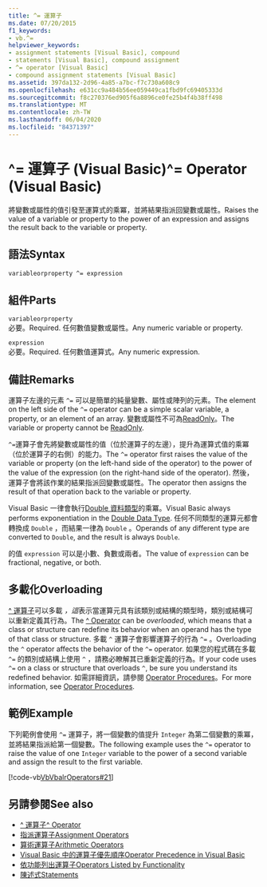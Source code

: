 ```yaml
---
title: ^= 運算子
ms.date: 07/20/2015
f1_keywords:
- vb.^=
helpviewer_keywords:
- assignment statements [Visual Basic], compound
- statements [Visual Basic], compound assignment
- ^= operator [Visual Basic]
- compound assignment statements [Visual Basic]
ms.assetid: 397da132-2d96-4a85-a7bc-f7c730a608c9
ms.openlocfilehash: e631cc9a484b56ee059449ca1fbd9fc69405333d
ms.sourcegitcommit: f8c270376ed905f6a8896ce0fe25b4f4b38ff498
ms.translationtype: MT
ms.contentlocale: zh-TW
ms.lasthandoff: 06/04/2020
ms.locfileid: "84371397"
---
```

# <a name="-operator-visual-basic"></a><span data-ttu-id="431c2-102">^= 運算子 (Visual Basic)</span><span class="sxs-lookup"><span data-stu-id="431c2-102">^= Operator (Visual Basic)</span></span>
<span data-ttu-id="431c2-103">將變數或屬性的值引發至運算式的乘冪，並將結果指派回變數或屬性。</span><span class="sxs-lookup"><span data-stu-id="431c2-103">Raises the value of a variable or property to the power of an expression and assigns the result back to the variable or property.</span></span>  
  
## <a name="syntax"></a><span data-ttu-id="431c2-104">語法</span><span class="sxs-lookup"><span data-stu-id="431c2-104">Syntax</span></span>  
  
```vb  
variableorproperty ^= expression  
```  
  
## <a name="parts"></a><span data-ttu-id="431c2-105">組件</span><span class="sxs-lookup"><span data-stu-id="431c2-105">Parts</span></span>  
 `variableorproperty`  
 <span data-ttu-id="431c2-106">必要。</span><span class="sxs-lookup"><span data-stu-id="431c2-106">Required.</span></span> <span data-ttu-id="431c2-107">任何數值變數或屬性。</span><span class="sxs-lookup"><span data-stu-id="431c2-107">Any numeric variable or property.</span></span>  
  
 `expression`  
 <span data-ttu-id="431c2-108">必要。</span><span class="sxs-lookup"><span data-stu-id="431c2-108">Required.</span></span> <span data-ttu-id="431c2-109">任何數值運算式。</span><span class="sxs-lookup"><span data-stu-id="431c2-109">Any numeric expression.</span></span>  
  
## <a name="remarks"></a><span data-ttu-id="431c2-110">備註</span><span class="sxs-lookup"><span data-stu-id="431c2-110">Remarks</span></span>  
 <span data-ttu-id="431c2-111">運算子左邊的元素 `^=` 可以是簡單的純量變數、屬性或陣列的元素。</span><span class="sxs-lookup"><span data-stu-id="431c2-111">The element on the left side of the `^=` operator can be a simple scalar variable, a property, or an element of an array.</span></span> <span data-ttu-id="431c2-112">變數或屬性不可為[ReadOnly](../modifiers/readonly.md)。</span><span class="sxs-lookup"><span data-stu-id="431c2-112">The variable or property cannot be [ReadOnly](../modifiers/readonly.md).</span></span>  
  
 <span data-ttu-id="431c2-113">`^=`運算子會先將變數或屬性的值（位於運算子的左邊），提升為運算式值的乘冪（位於運算子的右側）的能力。</span><span class="sxs-lookup"><span data-stu-id="431c2-113">The `^=` operator first raises the value of the variable or property (on the left-hand side of the operator) to the power of the value of the expression (on the right-hand side of the operator).</span></span> <span data-ttu-id="431c2-114">然後，運算子會將該作業的結果指派回變數或屬性。</span><span class="sxs-lookup"><span data-stu-id="431c2-114">The operator then assigns the result of that operation back to the variable or property.</span></span>  
  
 <span data-ttu-id="431c2-115">Visual Basic 一律會執行[Double 資料類型](../data-types/double-data-type.md)的乘冪。</span><span class="sxs-lookup"><span data-stu-id="431c2-115">Visual Basic always performs exponentiation in the [Double Data Type](../data-types/double-data-type.md).</span></span> <span data-ttu-id="431c2-116">任何不同類型的運算元都會轉換成 `Double` ，而結果一律為 `Double` 。</span><span class="sxs-lookup"><span data-stu-id="431c2-116">Operands of any different type are converted to `Double`, and the result is always `Double`.</span></span>  
  
 <span data-ttu-id="431c2-117">的值 `expression` 可以是小數、負數或兩者。</span><span class="sxs-lookup"><span data-stu-id="431c2-117">The value of `expression` can be fractional, negative, or both.</span></span>  
  
## <a name="overloading"></a><span data-ttu-id="431c2-118">多載化</span><span class="sxs-lookup"><span data-stu-id="431c2-118">Overloading</span></span>  
 <span data-ttu-id="431c2-119">[^ 運算子](exponentiation-operator.md)可以多載 *，這*表示當運算元具有該類別或結構的類型時，類別或結構可以重新定義其行為。</span><span class="sxs-lookup"><span data-stu-id="431c2-119">The [^ Operator](exponentiation-operator.md) can be *overloaded*, which means that a class or structure can redefine its behavior when an operand has the type of that class or structure.</span></span> <span data-ttu-id="431c2-120">多載 `^` 運算子會影響運算子的行為 `^=` 。</span><span class="sxs-lookup"><span data-stu-id="431c2-120">Overloading the `^` operator affects the behavior of the `^=` operator.</span></span> <span data-ttu-id="431c2-121">如果您的程式碼在多載 `^=` 的類別或結構上使用 `^` ，請務必瞭解其已重新定義的行為。</span><span class="sxs-lookup"><span data-stu-id="431c2-121">If your code uses `^=` on a class or structure that overloads `^`, be sure you understand its redefined behavior.</span></span> <span data-ttu-id="431c2-122">如需詳細資訊，請參閱 [Operator Procedures](../../programming-guide/language-features/procedures/operator-procedures.md)。</span><span class="sxs-lookup"><span data-stu-id="431c2-122">For more information, see [Operator Procedures](../../programming-guide/language-features/procedures/operator-procedures.md).</span></span>  
  
## <a name="example"></a><span data-ttu-id="431c2-123">範例</span><span class="sxs-lookup"><span data-stu-id="431c2-123">Example</span></span>  
 <span data-ttu-id="431c2-124">下列範例會使用 `^=` 運算子，將一個變數的值提升 `Integer` 為第二個變數的乘冪，並將結果指派給第一個變數。</span><span class="sxs-lookup"><span data-stu-id="431c2-124">The following example uses the `^=` operator to raise the value of one `Integer` variable to the power of a second variable and assign the result to the first variable.</span></span>  
  
 [!code-vb[VbVbalrOperators#21](~/samples/snippets/visualbasic/VS_Snippets_VBCSharp/VbVbalrOperators/VB/Class1.vb#21)]  
  
## <a name="see-also"></a><span data-ttu-id="431c2-125">另請參閱</span><span class="sxs-lookup"><span data-stu-id="431c2-125">See also</span></span>

- [<span data-ttu-id="431c2-126">^ 運算子</span><span class="sxs-lookup"><span data-stu-id="431c2-126">^ Operator</span></span>](exponentiation-operator.md)
- [<span data-ttu-id="431c2-127">指派運算子</span><span class="sxs-lookup"><span data-stu-id="431c2-127">Assignment Operators</span></span>](assignment-operators.md)
- [<span data-ttu-id="431c2-128">算術運算子</span><span class="sxs-lookup"><span data-stu-id="431c2-128">Arithmetic Operators</span></span>](arithmetic-operators.md)
- [<span data-ttu-id="431c2-129">Visual Basic 中的運算子優先順序</span><span class="sxs-lookup"><span data-stu-id="431c2-129">Operator Precedence in Visual Basic</span></span>](operator-precedence.md)
- [<span data-ttu-id="431c2-130">依功能列出運算子</span><span class="sxs-lookup"><span data-stu-id="431c2-130">Operators Listed by Functionality</span></span>](operators-listed-by-functionality.md)
- [<span data-ttu-id="431c2-131">陳述式</span><span class="sxs-lookup"><span data-stu-id="431c2-131">Statements</span></span>](../../programming-guide/language-features/statements.md)
